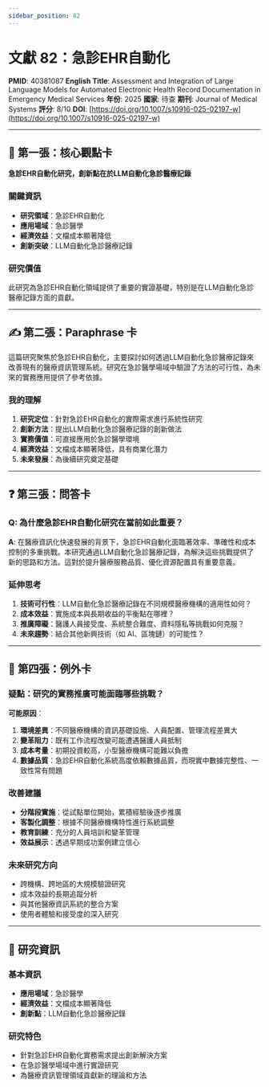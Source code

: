 ```yaml
---
sidebar_position: 82
---
```


# 文獻 82：急診EHR自動化

**PMID**: 40381087
**English Title**: Assessment and Integration of Large Language Models for Automated Electronic Health Record Documentation in Emergency Medical Services
**年份**: 2025
**國家**: 待查
**期刊**: Journal of Medical Systems
**評分**: 8/10
**DOI**: [https://doi.org/10.1007/s10916-025-02197-w](https://doi.org/10.1007/s10916-025-02197-w)

---

## 📌 第一張：核心觀點卡

**急診EHR自動化研究，創新點在於LLM自動化急診醫療記錄**

### 關鍵資訊
- **研究領域**：急診EHR自動化
- **應用場域**：急診醫學
- **經濟效益**：文檔成本顯著降低
- **創新突破**：LLM自動化急診醫療記錄

### 研究價值
此研究為急診EHR自動化領域提供了重要的實證基礎，特別是在LLM自動化急診醫療記錄方面的貢獻。

---

## ✍️ 第二張：Paraphrase 卡

這篇研究聚焦於急診EHR自動化，主要探討如何透過LLM自動化急診醫療記錄來改善現有的醫療資訊管理系統。研究在急診醫學場域中驗證了方法的可行性，為未來的實務應用提供了參考依據。

### 我的理解
1. **研究定位**：針對急診EHR自動化的實際需求進行系統性研究
2. **創新方法**：提出LLM自動化急診醫療記錄的創新做法
3. **實務價值**：可直接應用於急診醫學環境
4. **經濟效益**：文檔成本顯著降低，具有商業化潛力
5. **未來發展**：為後續研究奠定基礎

---

## ❓ 第三張：問答卡

### Q: 為什麼急診EHR自動化研究在當前如此重要？

**A**: 在醫療資訊化快速發展的背景下，急診EHR自動化面臨著效率、準確性和成本控制的多重挑戰。本研究通過LLM自動化急診醫療記錄，為解決這些挑戰提供了新的思路和方法。這對於提升醫療服務品質、優化資源配置具有重要意義。

### 延伸思考
1. **技術可行性**：LLM自動化急診醫療記錄在不同規模醫療機構的適用性如何？
2. **成本效益**：實施成本與長期收益的平衡點在哪裡？
3. **推廣障礙**：醫護人員接受度、系統整合難度、資料隱私等挑戰如何克服？
4. **未來趨勢**：結合其他新興技術（如 AI、區塊鏈）的可能性？

---

## 🤔 第四張：例外卡

### 疑點：研究的實務推廣可能面臨哪些挑戰？

**可能原因**：
1. **環境差異**：不同醫療機構的資訊基礎設施、人員配置、管理流程差異大
2. **變革阻力**：既有工作流程改變可能遭遇醫護人員抵制
3. **成本考量**：初期投資較高，小型醫療機構可能難以負擔
4. **數據品質**：急診EHR自動化系統高度依賴數據品質，而現實中數據完整性、一致性常有問題

### 改善建議
- **分階段實施**：從試點單位開始，累積經驗後逐步推廣
- **客製化調整**：根據不同醫療機構特性進行系統調整
- **教育訓練**：充分的人員培訓和變革管理
- **效益展示**：透過早期成功案例建立信心

### 未來研究方向
- 跨機構、跨地區的大規模驗證研究
- 成本效益的長期追蹤分析
- 與其他醫療資訊系統的整合方案
- 使用者體驗和接受度的深入研究

---

## 📄 研究資訊

### 基本資訊
- **應用場域**：急診醫學
- **經濟效益**：文檔成本顯著降低
- **創新點**：LLM自動化急診醫療記錄

### 研究特色
- 針對急診EHR自動化實務需求提出創新解決方案
- 在急診醫學場域中進行實證研究
- 為醫療資訊管理領域貢獻新的理論和方法
